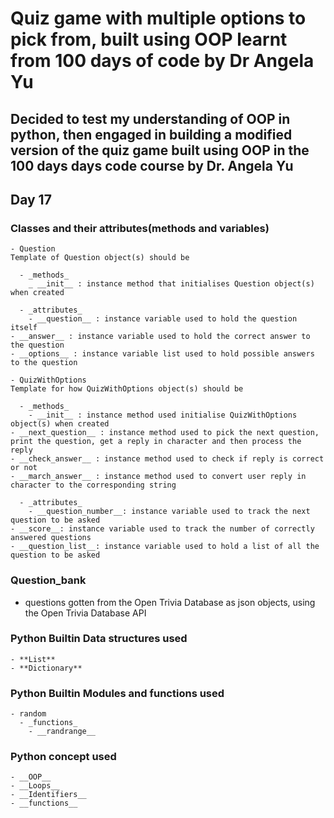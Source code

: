 # Quiz game with multiple options to pick from, built using OOP learnt from 100 days of code by Dr Angela Yu

## Decided to test my understanding of OOP in python, then engaged in building a modified version of the quiz game built using OOP in the 100 days days code course by Dr. Angela Yu  
## Day 17

### Classes and their attributes(methods and variables)
    - Question
    Template of Question object(s) should be
    
      - _methods_
      	_ __init__ : instance method that initialises Question object(s) when created
	
      - _attributes_
      	- __question__ : instance variable used to hold the question itself
	- __answer__ : instance variable used to hold the correct answer to the question
	- __options__ : instance variable list used to hold possible answers to the question
	
    - QuizWithOptions
    Template for how QuizWithOptions object(s) should be
    
      - _methods_
      	- __init__ : instance method used initialise QuizWithOptions object(s) when created
	- __next_question__ : instance method used to pick the next question, print the question, get a reply in character and then process the reply
	- __check_answer__ : instance method used to check if reply is correct or not
	- __march_answer__ : instance method used to convert user reply in character to the corresponding string
	
      - _attributes_
      	- __question_number__: instance variable used to track the next question to be asked
	- __score__: instance variable used to track the number of correctly answered questions
	- __question_list__: instance variable used to hold a list of all the question to be asked
      
### Question_bank
- questions gotten from the Open Trivia Database as json objects, using the Open Trivia Database API

### Python Builtin Data structures used
    - **List**
    - **Dictionary**

### Python Builtin Modules and functions used
    - random
      - _functions_
      	- __randrange__

### Python concept used
    - __OOP__
    - __Loops__
    - __Identifiers__
    - __functions__
    